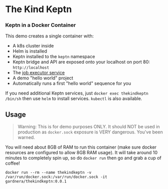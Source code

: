 # The Kind Keptn

### Keptn in a Docker Container

This demo creates a single container with:
- A k8s cluster inside
- Helm is installed
- Keptn installed to the `keptn` namespace
- Keptn bridge and API are exposed onto your localhost on port 80: `http://localhost`
- The [job executor service](https://github.com/keptn-contrib/job-executor-service)
- A demo "hello world" project
- Automatically runs a first "hello world" sequence for you

If you need additional Keptn services, just `docker exec thekindkeptn /bin/sh` then use `helm` to install services. `kubectl` is also available.

## Usage

> Warning: This is for demo purposes ONLY. It should NOT be used in production as `docker.sock` exposure is VERY dangerous. You've been warned.

You will need about 8GB of RAM to run this container (make sure docker resources are configured to allow 8GB RAM usage).
It will take around 10 minutes to completely spin up, so do `docker run` then go and grab a cup of coffee!

```
docker run --rm --name thekindkeptn -v /var/run/docker.sock:/var/run/docker.sock -it gardnera/thekindkeptn:0.0.1
```
